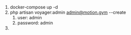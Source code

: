 1. docker-compose up -d
2. php artisan voyager:admin admin@motion.gym --create
   1. user: admin
   2. password: admin
3. 
